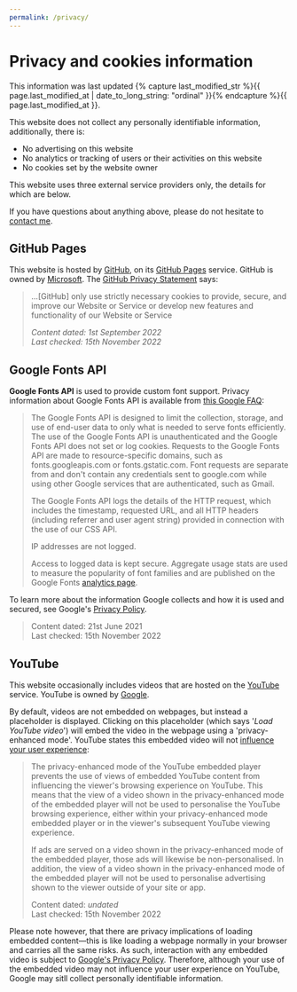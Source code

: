 ```yaml
---
permalink: /privacy/
---
```


# Privacy and cookies information

This information was last updated {% capture last_modified_str %}{{ page.last_modified_at | date_to_long_string: "ordinal" }}{% endcapture %}{{ page.last_modified_at }}.

This website does not collect any personally identifiable information, additionally, there is:

* No advertising on this website
* No analytics or tracking of users or their activities on this website
* No cookies set by the website owner

This website uses three external service providers only, the details for which are below.

If you have questions about anything above, please do not hesitate to [contact me](/contact "My contact details").

## GitHub Pages

This website is hosted by [GitHub](https://github.com "The main GitHub website"), on its [GitHub Pages](https://pages.github.com "Information about the GitHub Pages service") service. GitHub is owned by [Microsoft](https://www.microsoft.com/ "Microsoft homepage"). The [GitHub Privacy Statement](https://docs.github.com/en/site-policy/privacy-policies/github-privacy-statement#additional-services "Read the Additional Services section of the GitHub Privacy Statement") says:

> ...[GitHub] only use strictly necessary cookies to provide, secure, and improve our Website or Service or develop new features and functionality of our Website or Service
>
> *Content dated: 1st September 2022*<br>
> *Last checked: 15th November 2022*

## Google Fonts API

**Google Fonts API** is used to provide custom font support. Privacy information about Google Fonts API is available from [this Google FAQ](https://developers.google.com/fonts/faq2#what_does_using_the_google_fonts_api_mean_for_the_privacy_of_my_users "Privacy information about Google Fonts"):

> The Google Fonts API is designed to limit the collection, storage, and use of end-user data to only what is needed to serve fonts efficiently. The use of the Google Fonts API is unauthenticated and the Google Fonts API does not set or log cookies. Requests to the Google Fonts API are made to resource-specific domains, such as fonts.googleapis.com or fonts.gstatic.com. Font requests are separate from and don't contain any credentials sent to google.com while using other Google services that are authenticated, such as Gmail.
>
> The Google Fonts API logs the details of the HTTP request, which includes the timestamp, requested URL, and all HTTP headers (including referrer and user agent string) provided in connection with the use of our CSS API.
> 
> IP addresses are not logged.
>
> Access to logged data is kept secure. Aggregate usage stats are used to measure the popularity of font families and are published on the Google Fonts [analytics page](https://fonts.google.com/analytics "Statistics about Google Fonts").
> 
To learn more about the information Google collects and how it is used and secured, see Google's [Privacy Policy](https://policies.google.com/privacy "Google's Privacy Policy").
>
> Content dated: 21st June 2021<br>
> Last checked: 15th November 2022

## YouTube

This website occasionally includes videos that are hosted on the [YouTube](https://www.youtube.com/ "YouTube") service. YouTube is owned by [Google](https://www.google.com/ "Google").

By default, videos are not embedded on webpages, but instead a placeholder is displayed. Clicking on this placeholder (which says '_Load YouTube video_') will embed the video in the webpage using a 'privacy-enhanced mode'. YouTube states this embedded video will not [influence your user experience](https://support.google.com/youtube/answer/171780?hl=en-GB#zippy=%2Cturn-on-privacy-enhanced-mode "Google FAQ on Privacy-Enhanced Mode"):

> The privacy-enhanced mode of the YouTube embedded player prevents the use of views of embedded YouTube content from influencing the viewer's browsing experience on YouTube. This means that the view of a video shown in the privacy-enhanced mode of the embedded player will not be used to personalise the YouTube browsing experience, either within your privacy-enhanced mode embedded player or in the viewer's subsequent YouTube viewing experience. 
>
> If ads are served on a video shown in the privacy-enhanced mode of the embedded player, those ads will likewise be non-personalised. In addition, the view of a video shown in the privacy-enhanced mode of the embedded player will not be used to personalise advertising shown to the viewer outside of your site or app.
>
> Content dated: _undated_<br>
> Last checked: 15th November 2022

Please note however, that there are privacy implications of loading embedded content—this is like loading a webpage normally in your browser and carries all the same risks. As such, interaction with any embedded video is subject to [Google's Privacy Policy](https://policies.google.com/privacy?hl=en-GB "YouTube's privacy guidelines"). Therefore, although your use of the embedded video may not influence your user experience on YouTube, Google may sitll collect personally identifiable information.
